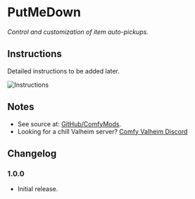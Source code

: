 # PutMeDown

*Control and customization of item auto-pickups.*

## Instructions

Detailed instructions to be added later.

![Instructions](https://imgur.com/yXKtU8H.png)

## Notes

  * See source at: [GitHub/ComfyMods](https://github.com/redseiko/ComfyMods/tree/main/PutMeDown).
  * Looking for a chill Valheim server? [Comfy Valheim Discord](https://discord.gg/ameHJz5PFk)

## Changelog

### 1.0.0

  * Initial release.